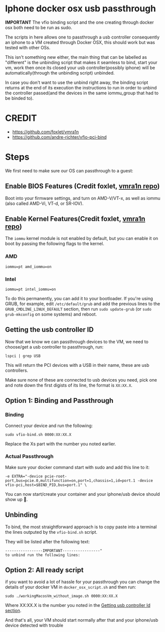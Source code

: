 # Iphone docker osx usb passthrough

**IMPORTANT** The vfio binding script and the one creating through docker osx both need to be run as sudo.

The scripts in here allows one to passthrough a usb controller consequently an iphone to a VM created through Docker OSX, this should work but was tested with other OSs.

This isn't something new either, the main thing that can be labelled as "different" is the unbinding script that makes it seamless to bind, start your vm, work then once its closed your usb controller(possibly iphone) will be automatically(through the unbinding script) unbinded.

In case you don't want to use the unbind right away, the binding script returns at the end of its execution the instructions to run in order to unbind the controller passed(and the devices in the same iommu_group that had to be binded to).

# CREDIT

- https://github.com/foxlet/vmra1n
- https://github.com/andre-richter/vfio-pci-bind

# Steps

We first need to make sure our OS can passthrough to a guest:

## Enable BIOS Features (Credit foxlet, [vmra1n repo](https://github.com/foxlet/vmra1n))
Boot into your firmware settings, and turn on AMD-V/VT-x, as well as iommu (also called AMD-Vi, VT-d, or SR-IOV).

## Enable Kernel Features(Credit foxlet, [vmra1n repo](https://github.com/foxlet/vmra1n))
The `iommu` kernel module is not enabled by default, but you can enable it on boot by passing the following flags to the kernel.

### AMD
```
iommu=pt amd_iommu=on
```

### Intel
```
iommu=pt intel_iommu=on
```

To do this permanently, you can add it to your bootloader. If you're using GRUB, for example, edit `/etc/default/grub` and add the previous lines to the `GRUB_CMDLINE_LINUX_DEFAULT` section, then run `sudo update-grub` (or `sudo grub-mkconfig` on some systems) and reboot.

## <a name="getting_usb_controller"></a> Getting the usb controller ID


Now that we know we can passthrough devices to the VM, we need to choose/get a usb controller to passthrough, run:

`lspci | grep USB`

This will return  the PCI devices with a USB in their name, these are usb controllers.

Make sure none of these are connected to usb devices you need, pick one and note down the first digists of its line, the format is `XX:XX.X`.

## Option 1: Binding and Passthrough

### **Binding**
Connect your device and run the following:

```sudo vfio-bind.sh 0000:XX:XX.X```

Replace the Xs part with the number you noted earlier.

### **Actual Passthrough**

Make sure your docker command start with sudo and add this line to it:

```
-e EXTRA="-device pcie-root-port,bus=pcie.0,multifunction=on,port=1,chassis=1,id=port.1 -device vfio-pci,host=$BIND_PID,bus=port.1" \
```

You can now start/create your container and your iphone/usb device should show up 🎉.

## Unbinding
To bind, the most straightforward approach is to copy paste into a terminal the lines outputed by the `vfio-bind.sh` script. 

They will be listed after the following text:

```
-----------------IMPORTANT-----------------"
to unbind run the following lines:

```

## Option 2: All ready script

if you want to avoid a lot of hassle for your passthrough you can change the details of your docker VM in `docker_osx_script.sh` and then run:

```
sudo ./workingMacosVm_without_image.sh 0000:XX:XX.X
```

Where XX:XX.X is the number you noted in the [Getting usb controller Id section](#getting_usb_controller).

And that's all, your VM should start normally after that and your iphone/usb device detected with trouble